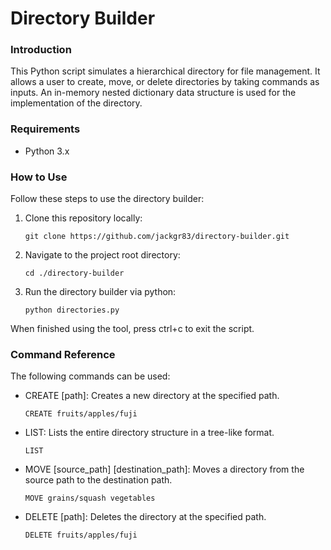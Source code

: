# Directory Builder

### Introduction
This Python script simulates a hierarchical directory for file management. It allows a user to create, move, or delete directories by taking commands as inputs. An in-memory nested dictionary data structure is used for the implementation of the directory.

### Requirements
- Python 3.x

### How to Use
Follow these steps to use the directory builder:

1. Clone this repository locally:
    ```
    git clone https://github.com/jackgr83/directory-builder.git
    ```

2. Navigate to the project root directory:
    ```
    cd ./directory-builder
    ```

3. Run the directory builder via python:
    ```
    python directories.py
    ```
When finished using the tool, press ctrl+c to exit the script.

### Command Reference

The following commands can be used:
- CREATE [path]: Creates a new directory at the specified path.
    ```
    CREATE fruits/apples/fuji
    ```
- LIST: Lists the entire directory structure in a tree-like format.
    ```
    LIST
    ```
- MOVE [source_path] [destination_path]: Moves a directory from the source path to the destination path.
    ```
    MOVE grains/squash vegetables
    ```
- DELETE [path]: Deletes the directory at the specified path.
    ```
    DELETE fruits/apples/fuji
    ```